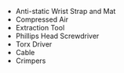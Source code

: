 
- Anti-static Wrist Strap and Mat
- Compressed Air
- Extraction Tool
- Phillips Head Screwdriver
- Torx Driver
- Cable 
- Crimpers